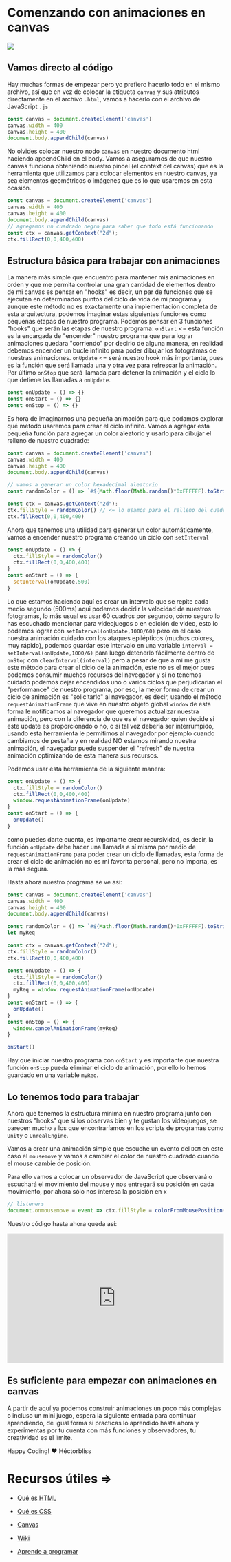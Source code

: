 # Comenzando con animaciones en canvas
<img loading="lazy" style="max-width: 100%;" src="https://external-content.duckduckgo.com/iu/?u=https%3A%2F%2Fwww.wallpaperup.com%2Fuploads%2Fwallpapers%2F2013%2F02%2F05%2F35575%2F9ec017d54ecd74c55c44cfad7111f9d6.jpg&f=1&nofb=1" />

## Vamos directo al código

Hay muchas formas de empezar pero yo prefiero hacerlo todo en el mismo archivo, así que en vez de colocar la etiqueta `canvas` y sus atributos directamente en el archivo `.html`, vamos a hacerlo con el archivo de JavaScript `.js`

```javascript
const canvas = document.createElement('canvas')
canvas.width = 400
canvas.height = 400
document.body.appendChild(canvas)
```
No olvides colocar nuestro nodo `canvas` en nuestro documento html haciendo appendChild en el body.
Vamos a asegurarnos de que nuestro canvas funciona obteniendo nuestro pincel (el context del canvas) que es la herramienta que utilizamos para colocar elementos en nuestro canvas, ya sea elementos geométricos o imágenes que es lo que usaremos en esta ocasión.

```javascript
const canvas = document.createElement('canvas')
canvas.width = 400
canvas.height = 400
document.body.appendChild(canvas)
// agregamos un cuadrado negro para saber que todo está funcionando
const ctx = canvas.getContext("2d");
ctx.fillRect(0,0,400,400)
```

## Estructura básica para trabajar con animaciones

La manera más simple que encuentro para mantener mis animaciones en orden y que me permita controlar una gran cantidad de elementos dentro de mi canvas es pensar en "hooks" es decir, un par de funciones que se ejecutan en determinados puntos del ciclo de vida de mi programa y aunque este método no es exactamente una implementación completa de esta arquitectura, podemos imaginar estas siguientes funciones como pequeñas etapas de nuestro programa. Podemos pensar en 3 funciones "hooks" que serán las etapas de nuestro programa: `onStart` <= esta función es la encargada de "encender" nuestro programa que para lograr animaciones quedara "corriendo" por decirlo de alguna manera, en realidad debemos encender un bucle infinito para poder dibujar los fotográmas de nuestras animaciones. `onUpdate` <= será nuestro hook más importante, pues es la función que será llamada una y otra vez para refrescar la animación. Por último `onStop` que será llamada para detener la animación y el ciclo lo que detiene las llamadas a `onUpdate`.

```javascript
const onUpdate = () => {}
const onStart = () => {}
const onStop = () => {}
```
Es hora de imaginarnos una pequeña animación para que podamos explorar qué método usaremos para crear el ciclo infinito.
Vamos a agregar esta pequeña función para agregar un color aleatorio y usarlo para dibujar el relleno de nuestro cuadrado:
```javascript
const canvas = document.createElement('canvas')
canvas.width = 400
canvas.height = 400
document.body.appendChild(canvas)

// vamos a generar un color hexadecimal aleatorio
const randomColor = () => `#${Math.floor(Math.random()*0xFFFFFF).toString(16)}`

const ctx = canvas.getContext("2d");
ctx.fillStyle = randomColor() // <= lo usamos para el relleno del cuadrado
ctx.fillRect(0,0,400,400)
```
Ahora que tenemos una utilidad para generar un color automáticamente, vamos a encender nuestro programa creando un ciclo con `setInterval`

```javascript
const onUpdate = () => {
  ctx.fillStyle = randomColor()
  ctx.fillRect(0,0,400,400)
}
const onStart = () => {
  setInterval(onUpdate,500)
}
```
Lo que estamos haciendo aquí es crear un intervalo que se repite cada medio segundo (500ms) aqui podemos decidir la velocidad de nuestros fotogramas, lo más usual es usar 60 cuadros por segundo, cómo seguro lo has escuchado mencionar para videojuegos o en edición de video, esto lo podemos lograr con `setInterval(onUpdate,1000/60)` pero en el caso nuestra animación cuidado con los ataques epilépticos (muchos colores, muy rápido), podemos guardar este intervalo en una variable `interval = setInterval(onUpdate,1000/6)` para luego detenerlo fácilmente dentro de `onStop` con `clearInterval(interval)` pero a pesar de que a mi me gusta este método para crear el ciclo de la animación, este no es el mejor pues podemos consumir muchos recursos del navegador y si no tenemos cuidado podemos dejar encendidos uno o varios ciclos que perjudicarían el "performance" de nuestro programa, por eso, la mejor forma de crear un ciclo de animación es "solicitarlo" al navegador, es decir, usando el método `requestAnimationFrame` que vive en nuestro objeto global `window` de esta forma le notificamos al navegador que queremos actualizar nuestra animación, pero con la diferencia de que es el navegador quien decide si este update es proporcionado o no, o si tal vez debería ser interrumpido, usando esta herramienta le permitimos al navegador por ejemplo cuando cambiamos de pestaña y en realidad NO estamos mirando nuestra animación, el navegador puede suspender el "refresh" de nuestra animación optimizando de esta manera sus recursos. 

Podemos usar esta herramienta de la siguiente manera:

```javascript
const onUpdate = () => {
  ctx.fillStyle = randomColor()
  ctx.fillRect(0,0,400,400)
  window.requestAnimationFrame(onUpdate)
}
const onStart = () => {
  onUpdate()
}
``` 
como puedes darte cuenta, es importante crear recursividad, es decir, la función `onUpdate` debe hacer una llamada a sí misma por medio de `requestAnimationFrame` para poder crear un ciclo de llamadas, esta forma de crear el ciclo de animación no es mi favorita personal, pero no importa, es la más segura.

Hasta ahora nuestro programa se ve así:
```javascript
const canvas = document.createElement('canvas')
canvas.width = 400
canvas.height = 400
document.body.appendChild(canvas)

const randomColor = () => `#${Math.floor(Math.random()*0xFFFFFF).toString(16)}`
let myReq

const ctx = canvas.getContext("2d");
ctx.fillStyle = randomColor()
ctx.fillRect(0,0,400,400)

const onUpdate = () => {
  ctx.fillStyle = randomColor()
  ctx.fillRect(0,0,400,400)
  myReq = window.requestAnimationFrame(onUpdate)
}
const onStart = () => {
  onUpdate()
}
const onStop = () => {
  window.cancelAnimationFrame(myReq)
}

onStart()
```
Hay que iniciar nuestro programa con `onStart` y es importante que nuestra función `onStop` pueda eliminar el ciclo de animación, por ello lo hemos guardado en una variable `myReq`.

## Lo tenemos todo para trabajar

Ahora que tenemos la estructura minima en nuestro programa junto con nuestros "hooks" que si los observas bien y te gustan los videojuegos, se parecen mucho a los que encontraríamos en los scripts de programas como `Unity` o `UnrealEngine`.

Vamos a crear una animación simple que escuche un evento del `DOM` en este caso el `mousemove` y vamos a cambiar el color de nuestro cuadrado cuando el mouse cambie de posición.

Para ello vamos a colocar un observador de JavaScript que observará o escuchará el movimiento del mouse y nos entregará su posición en cada movimiento, por ahora sólo nos interesa la posición en x

```javascript
// listeners
document.onmousemove = event => ctx.fillStyle = colorFromMousePosition(event.clientX)
```
Nuestro código hasta ahora queda así:
<iframe height="300" style="width: 100%;" scrolling="no" title="How to Ensamble a game" src="https://codepen.io/hectorbliss/embed/MQeOrp?default-tab=html%2Cresult" frameborder="no" loading="lazy" allowtransparency="true" allowfullscreen="true">
  See the Pen <a href="https://codepen.io/hectorbliss/pen/MQeOrp">
  How to Ensamble a game</a> by Héctor (<a href="https://codepen.io/hectorbliss">@hectorbliss</a>)
  on <a href="https://codepen.io">CodePen</a>.
</iframe>

## Es suficiente para empezar con animaciones en canvas

A partir de aquí ya podemos construir animaciones un poco más complejas o incluso un mini juego, espera la siguiente entrada para continuar aprendiendo, de igual forma si practicas lo aprendido hasta ahora y experimentas por tu cuenta con más funciones y observadores, tu creatividad es el límite.

Happy Coding! ❤ Héctorbliss

# Recursos útiles =>

*  [Qué es HTML](https://developer.mozilla.org/es/docs/Learn/Getting_started_with_the_web/HTML_basics)

*  [Qué es CSS](https://developer.mozilla.org/es/docs/Learn/Getting_started_with_the_web/CSS_basics)

*  [Canvas](https://developer.mozilla.org/en-US/docs/Web/API/Canvas_API)

*  [Wiki](https://es.wikipedia.org/wiki/Canvas_(HTML))
* [Aprende a programar](https://fixter.camp/courses)